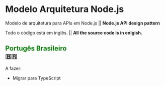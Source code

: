 # Modelo Arquitetura Node.js
Modelo de arquitetura para APIs em Node.js || **Node.js API design pattern**

Todo o código está em inglês. || **All the source code is in enlgish.**

## <div style="color: green; font-weight: bold;">Portugês Brasileiro</div><div>&#x1F1E7;&#x1F1F7;</div>
A fazer:
- Migrar para TypeScript
